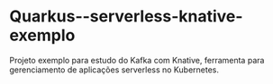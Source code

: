 # Quarkus--serverless-knative-exemplo
Projeto exemplo para estudo do Kafka com Knative, ferramenta para gerenciamento de aplicações serverless no Kubernetes.
